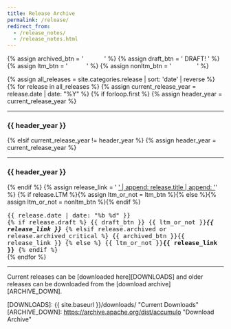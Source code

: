 ```yaml
---
title: Release Archive
permalink: /release/
redirect_from: 
  - /release_notes/
  - /release_notes.html
---
```


{% assign archived_btn = '<span class="label label-default"><a style="color: #ffffff; text-decoration: none" href="https://archive.apache.org/dist/accumulo/">Archive</a></span>' %}
{% assign draft_btn = '<span class="label label-danger">&nbsp;DRAFT!&nbsp;</span>' %}
{% assign ltm_btn = '<span class="label label-success"><a style="color: #ffffff; text-decoration: none" href="' | append: site.baseurl | append: '/contributor/versioning#LTM">&nbsp;&nbsp;LTM&nbsp;&nbsp;</a></span>' %}
{% assign nonltm_btn = '<span class="label label-warning"><a style="color: #ffffff; text-decoration: none" href="' | append: site.baseurl | append: '/contributor/versioning#LTM">non-LTM</a></span>' %}

<div>
{% assign all_releases = site.categories.release | sort: 'date' | reverse %}
{% for release in all_releases %}
  {% assign current_release_year = release.date | date: "%Y" %}
  {% if forloop.first %}
    {% assign header_year = current_release_year %}
  <hr>
  <h3>{{ header_year }}</h3>
  {% elsif current_release_year != header_year %}
    {% assign header_year = current_release_year %}
  <hr>
  <h3>{{ header_year }}</h3>
  {% endif %}
  {% assign release_link = '&nbsp;<a href="' | append: site.baseurl | append: release.url | append: '">' | append: release.title | append: '</a>' %}
  {% if release.LTM %}{% assign ltm_or_not = ltm_btn %}{% else %}{% assign ltm_or_not = nonltm_btn %}{% endif %}
  <div class="row" style="margin-top: 15px; font-family: monospace">
    <div class="col-md-1">{{ release.date | date: "%b&nbsp;%d" }}</div>
    <div class="col-md-10">{% if release.draft %}
      {{ draft_btn }}&nbsp;{{ ltm_or_not }}<em><strong>{{ release_link }}</strong></em>
    {% elsif release.archived or release.archived_critical %}
      {{ archived_btn }}{{ release_link }}
    {% else %}
      {{ ltm_or_not }}<strong>{{ release_link }}</strong>
    {% endif %}</div>
  </div>
{% endfor %}
</div>

<hr>

Current releases can be [downloaded here][DOWNLOADS] and older releases can be
downloaded from the [download archive][ARCHIVE_DOWN].

[DOWNLOADS]: {{ site.baseurl }}/downloads/ "Current Downloads"
[ARCHIVE_DOWN]: https://archive.apache.org/dist/accumulo "Download Archive"
